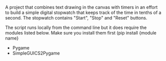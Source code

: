 A project that combines text drawing in the canvas with timers in an effort to build a simple digital stopwatch that keeps track of the time in tenths of a second. The stopwatch contains "Start", "Stop" and "Reset" buttons. 

The script runs locally from the command line but it does require the modules listed below.  Make sure you install them first (pip install {module name}
  
- Pygame
- SimpleGUICS2Pygame